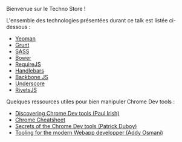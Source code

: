 Bienvenue sur le Techno Store !

L'ensemble des technologies présentées durant ce talk est listée ci-dessous :
- [Yeoman](http://yeoman.io/)
- [Grunt](http://gruntjs.com/)
- [SASS](http://sass-lang.com/)
- [Bower](https://github.com/twitter/bower)
- [RequireJS](http://requirejs.org/docs/api.html)
- [Handlebars](http://handlebarsjs.com/)
- [Backbone JS](http://backbonejs.org/)
- [Underscore](http://underscorejs.org/)
- [RivetsJS](http://rivetsjs.com/)

Quelques ressources utiles pour bien manipuler Chrome Dev tools :
- [Discovering Chrome Dev tools (Paul Irish)](http://blog.chromium.org/2013/03/discover-chrome-devtools-our-new.html)
- [Chrome Cheatsheet](http://anti-code.com/devtools-cheatsheet/)
- [Secrets of the Chrome Dev tools (Patrick Duboy)](http://vimeo.com/53073654)
- [Tooling for the modern Webapp developper (Addy Osmani)](http://www.youtube.com/watch?v=3C5-LjRfomY)
